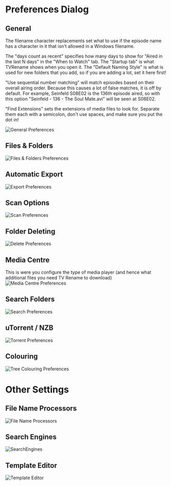 # Preferences Dialog

## General
The filename character replacements set what to use if the episode name has a character in it that isn't allowed in a Windows filename.

The "days count as recent" specifies how many days to show for "Aired in the last N days" in the "When to Watch" tab. The "Startup tab" is what TVRename shows when you open it. The "Default Naming Style" is what is used for new folders that you add, so if you are adding a lot, set it here first!

"Use sequential number matching" will match episodes based on their overall airing order. Because this causes a lot of false matches, it is off by default. For example, Seinfeld S08E02 is the 136th episode aired, so with this option "Seinfeld - 136 - The Soul Mate.avi" will be seen at S08E02.

"Find Extensions" sets the extensions of media files to look for. Separate them each with a semicolon, don't use spaces, and make sure you put the dot in!

![General Preferences](images/screenshots/Preferences-General.PNG)
## Files & Folders
![Files & Folders Preferences](images/screenshots/Preferences-FilesAndFolders.PNG)
## Automatic Export
![Export Preferences](images/screenshots/Preferences-Export.PNG)
## Scan Options
![Scan Preferences](images/screenshots/Preferences-Scan.PNG)
## Folder Deleting
![Delete Preferences](images/screenshots/Preferences-Delete.PNG)
## Media Centre
This is were you configure the type of media player (and hence what additional files you need TV Rename to download)
![Media Centre Preferences](images/screenshots/Preferences-MediaCentre.PNG)
## Search Folders
![Search Preferences](images/screenshots/Preferences-Search.PNG)
## uTorrent / NZB
![Torrent Preferences](images/screenshots/Preferences-Torrent.PNG)
## Colouring
![Tree Colouring Preferences](images/screenshots/Preferences-TreeColour.PNG)



# Other Settings
## File Name Processors
![File Name Processors](images/screenshots/FileNameProcessors.PNG)
## Search Engines
![SearchEngines](images/screenshots/SearchEngines.PNG)
## Template Editor
![Template Editor](images/screenshots/TemplateEditor.PNG)
